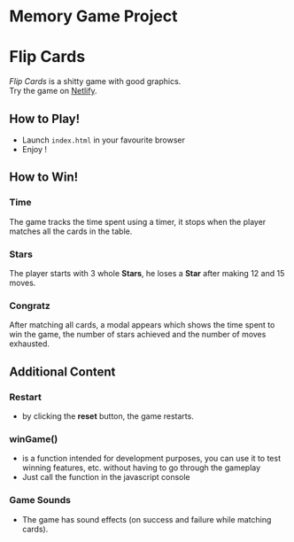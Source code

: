 # Memory Game Project

# Flip Cards

*Flip Cards* is a shitty game with good graphics.  
Try the game on [Netlify](https://hopeful-albattani-abca47.netlify.app/).  

## How to Play!

  - Launch `index.html` in your favourite browser
  - Enjoy !

## How to Win!

### Time

The game tracks the time spent using a timer, it stops when the player matches all the cards in the table.

### Stars

The player starts with 3 whole **Stars**, he loses a **Star** after making 12 and 15 moves.

### Congratz

After matching all cards, a modal appears which shows the time spent to win the game, the number of stars achieved and the number of moves exhausted.

## Additional Content

### Restart

* by clicking the **reset** button, the game restarts.

### winGame()

* is a function intended for development purposes, you can use it to test winning features, etc. without having to go through the gameplay
* Just call the function in the javascript console

### Game Sounds

* The game has sound effects (on success and failure while matching cards).